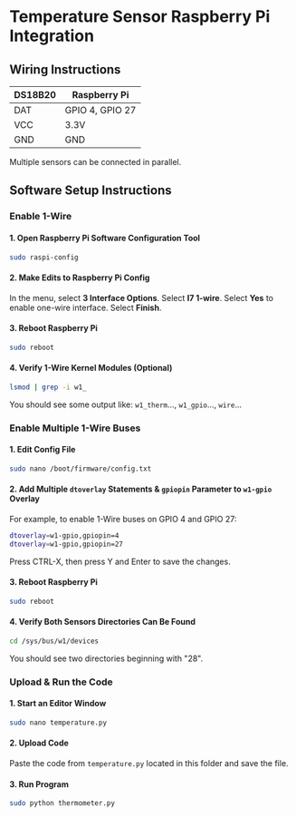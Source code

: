# Temperature Sensor Raspberry Pi Integration

## Wiring Instructions
| DS18B20 | Raspberry Pi    |
|---------|-----------------|
| DAT     | GPIO 4, GPIO 27 |
| VCC     | 3.3V            |
| GND     | GND             |
Multiple sensors can be connected in parallel.

## Software Setup Instructions

### Enable 1-Wire

#### 1. Open Raspberry Pi Software Configuration Tool

```bash
sudo raspi-config
```

#### 2. Make Edits to Raspberry Pi Config

In the menu, select **3 Interface Options**.
Select **I7 1-wire**.
Select **Yes** to enable one-wire interface.
Select **Finish**.

#### 3. Reboot Raspberry Pi

```bash
sudo reboot
```

#### 4. Verify 1-Wire Kernel Modules (Optional)

```bash
lsmod | grep -i w1_
```
You should see some output like: `w1_therm`..., `w1_gpio`..., `wire`...

### Enable Multiple 1-Wire Buses
#### 1. Edit Config File 
```bash
sudo nano /boot/firmware/config.txt
```

#### 2. Add Multiple `dtoverlay` Statements & `gpiopin` Parameter to `w1-gpio` Overlay
For example, to enable 1-Wire buses on GPIO 4 and GPIO 27:
```bash
dtoverlay=w1-gpio,gpiopin=4
dtoverlay=w1-gpio,gpiopin=27
```
Press CTRL-X, then press Y and Enter to save the changes.

#### 3. Reboot Raspberry Pi

```bash
sudo reboot
```

#### 4. Verify Both Sensors Directories Can Be Found

```bash
cd /sys/bus/w1/devices
```
You should see two directories beginning with "28".

### Upload & Run the Code

#### 1. Start an Editor Window

```bash
sudo nano temperature.py
```

#### 2. Upload Code

Paste the code from `temperature.py` located in this folder and save the file.

#### 3. Run Program

```bash
sudo python thermometer.py
```
